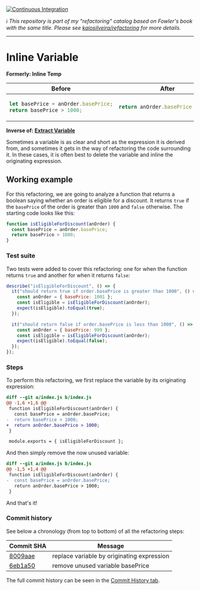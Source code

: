[![Continuous Integration](https://github.com/kaiosilveira/inline-variable-refactoring/actions/workflows/ci.yml/badge.svg)](https://github.com/kaiosilveira/inline-variable-refactoring/actions/workflows/ci.yml)

ℹ️ _This repository is part of my "refactoring" catalog based on Fowler's book with the same title. Please see [kaiosilveira/refactoring](https://github.com/kaiosilveira/refactoring) for more details._

---

# Inline Variable

**Formerly: Inline Temp**

<table>
<thead>
<th>Before</th>
<th>After</th>
</thead>
<tbody>
<tr>
<td>

```javascript
let basePrice = anOrder.basePrice;
return basePrice > 1000;
```

</td>

<td>

```javascript
return anOrder.basePrice > 1000;
```

</td>
</tr>
</tbody>
</table>

**Inverse of: [Extract Variable](https://github.com/kaiosilveira/extract-variable-refactoring)**

Sometimes a variable is as clear and short as the expression it is derived from, and sometimes it gets in the way of refactoring the code surrounding it. In these cases, it is often best to delete the variable and inline the originating expression.

## Working example

For this refactoring, we are going to analyze a function that returns a boolean saying whether an order is eligible for a discount. It returns `true` if the `basePrice` of the order is greater than `1000` and `false` otherwise. The starting code looks like this:

```javascript
function isEligibleForDiscount(anOrder) {
  const basePrice = anOrder.basePrice;
  return basePrice > 1000;
}
```

### Test suite

Two tests were added to cover this refactoring: one for when the function returns `true` and another for when it returns `false`:

```javascript
describe("isEligibleForDiscount", () => {
  it("should return true if order.basePrice is greater than 1000", () => {
    const anOrder = { basePrice: 1001 };
    const isEligible = isEligibleForDiscount(anOrder);
    expect(isEligible).toEqual(true);
  });

  it("should return false if order.basePrice is less than 1000", () => {
    const anOrder = { basePrice: 999 };
    const isEligible = isEligibleForDiscount(anOrder);
    expect(isEligible).toEqual(false);
  });
});
```

### Steps

To perform this refactoring, we first replace the variable by its originating expression:

```diff
diff --git a/index.js b/index.js
@@ -1,6 +1,6 @@
 function isEligibleForDiscount(anOrder) {
   const basePrice = anOrder.basePrice;
-  return basePrice > 1000;
+  return anOrder.basePrice > 1000;
 }

 module.exports = { isEligibleForDiscount };
```

And then simply remove the now unused variable:

```diff
diff --git a/index.js b/index.js
@@ -1,5 +1,4 @@
 function isEligibleForDiscount(anOrder) {
-  const basePrice = anOrder.basePrice;
   return anOrder.basePrice > 1000;
 }

```

And that's it!

### Commit history

See below a chronology (from top to bottom) of all the refactoring steps:

| Commit SHA                                                                                                             | Message                                    |
| ---------------------------------------------------------------------------------------------------------------------- | ------------------------------------------ |
| [8009aae](https://github.com/kaiosilveira/inline-variable-refactoring/commit/8009aae297988d6d52d686971913b57056a52af5) | replace variable by originating expression |
| [6eb1a50](https://github.com/kaiosilveira/inline-variable-refactoring/commit/6eb1a5098a690dac8bd4e9f73b3141547f8982ab) | remove unused variable basePrice           |

The full commit history can be seen in the [Commit History tab](https://github.com/kaiosilveira/inline-variable-refactoring/commits/main).
